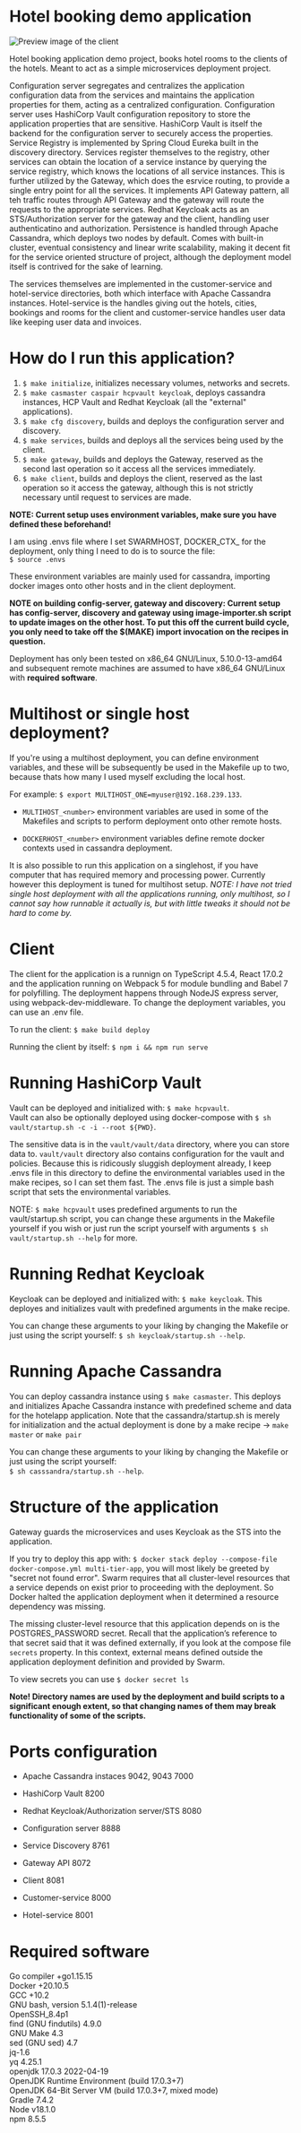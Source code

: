 # Hotel booking demo application

![Preview image of the client](./client/public/static/hotelapp_preview.webp)

Hotel booking application demo project, books hotel rooms to the clients of the hotels. Meant to act as a simple microservices deployment project. 

Configuration server segregates and centralizes the application configuration data from the services and maintains the application properties for them, acting as a centralized configuration. Configuration server uses HashiCorp Vault configuration repository to store the application properties that are sensitive. HashiCorp Vault is itself the backend for the configuration server to securely access the properties. Service Registry is implemented by Spring Cloud Eureka built in the discovery directory. Services register themselves to the registry, other services can obtain the location of a service instance by querying the service registry, which knows the locations of all service instances. This is further utilized by the Gateway, which does the esrvice routing, to provide a single entry point for all the services. It implements API Gateway pattern, all teh traffic routes through API Gateway and the gateway will route the requests to the appropriate services. Redhat Keycloak acts as an STS/Authorization server for the gateway and the client, handling user authenticatino and authorization. Persistence is handled through Apache Cassandra, which deploys two nodes by default. Comes with built-in cluster, eventual consistency and linear write scalability, making it decent fit for the service oriented structure of project, although the deployment model itself is contrived for the sake of learning.

The services themselves are implemented in the customer-service and hotel-service directories, both which interface with Apache Cassandra instances. Hotel-service is the handles giving out the hotels, cities, bookings and rooms for the client and customer-service handles user data like keeping user data and invoices.

# How do I run this application?

1. `$ make initialize`, initializes necessary volumes, networks and secrets.
2. `$ make casmaster caspair hcpvault keycloak`, deploys cassandra instances, HCP Vault and Redhat Keycloak (all the "external" applications).
3. `$ make cfg discovery`, builds and deploys the configuration server and discovery.
4. `$ make services`, builds and deploys all the services being used by the client.
5. `$ make gateway`, builds and deploys the Gateway, reserved as the second last operation so it access all the services immediately.
6. `$ make client`, builds and deploys the client, reserved as the last operation so it access the gateway, although this is not strictly necessary until request to services are made.

**NOTE: Current setup uses environment variables, make sure you have defined these beforehand!**

I am using .envs file where I set SWARMHOST, DOCKER\_CTX\_<number> for the deployment, only thing I need to do is to source the file:  
    ```$ source .envs```
    
  These environment variables are mainly used for cassandra, importing docker images onto other hosts and in the client deployment.

**NOTE on building config-server, gateway and discovery: Current setup has config-server, discovery and gateway using image-importer.sh script to update images on the other host. To put this off the current build cycle, you only need to take off the $(MAKE) import invocation on the recipes in question.**

Deployment has only been tested on x86_64 GNU/Linux, 5.10.0-13-amd64 and subsequent remote machines are assumed to have x86_64 GNU/Linux with **required software**.

# Multihost or single host deployment?

If you're using a multihost deployment, you can define environment variables, and these will be subsequently be used in the Makefile up to two, because thats how many I used myself excluding the local host.

For example: `$ export MULTIHOST_ONE=myuser@192.168.239.133`.

* `MULTIHOST_<number>` environment variables are used in some of the Makefiles and scripts to perform deployment onto other remote hosts.

* `DOCKERHOST_<number>` environment variables define remote docker contexts used in cassandra deployment.

It is also possible to run this application on a singlehost, if you have computer that has required memory and processing power. Currently however this deployment is tuned for multihost setup.
*NOTE: I have not tried single host deployment with all the applications running, only multihost, so I cannot say how runnable it actually is, but with little tweaks it should not be hard to come by.*

# Client

The client for the application is a runnign on TypeScript 4.5.4, React 17.0.2 and the application running on Webpack 5 for module bundling and Babel 7 for polyfilling. The deployment happens through NodeJS express server, using webpack-dev-middleware. To change the deployment variables, you can use an .env file.

To run the client: `$ make build deploy`

Running the client by itself: `$ npm i && npm run serve`

# Running HashiCorp Vault

Vault can be deployed and initialized with: ```$ make hcpvault```.  
Vault can also be optionally deployed using docker-compose with ```$ sh vault/startup.sh -c -i --root ${PWD}```.  

The sensitive data is in the `vault/vault/data` directory, where you can store data to. `vault/vault` directory also contains configuration for the vault and policies. Because this is ridicously sluggish deployment already, I keep .envs file in this directory to define the environmental variables used in the make recipes, so I can set them fast. The .envs file is just a simple bash script that sets the environmental variables.

NOTE: ```$ make hcpvault``` uses predefined arguments to run the vault/startup.sh script, you can change these arguments in the Makefile yourself if you wish or just run the script yourself with arguments ```$ sh vault/startup.sh --help``` for more.

# Running Redhat Keycloak

Keycloak can be deployed and initialized with: `$ make keycloak`. 
This deployes and initializes vault with predefined arguments in the make recipe.

You can change these arguments to your liking by changing the Makefile or just using the script yourself: ```$ sh keycloak/startup.sh --help```.

# Running Apache Cassandra

You can deploy cassandra instance using `$ make casmaster`.
This deploys and initializes Apache Cassandra instance with predefined scheme and data for the hotelapp application. Note that the cassandra/startup.sh is merely for initialization and the actual deployment is done by a make recipe -> `make master` or `make pair`

You can change these arguments to your liking by changing the Makefile or just using the script yourself:   
```$ sh casssandra/startup.sh --help```.

# Structure of the application

Gateway guards the microservices and uses Keycloak as the STS into the application.

If you try to deploy this app with: `$ docker stack deploy --compose-file docker-compose.yml multi-tier-app`, you will most likely be greeted by "secret not found error". Swarm requires that all cluster-level resources that a service depends on exist prior to proceeding with the deployment. So Docker halted the application deployment when it determined a resource dependency was missing.

The missing cluster-level resource that this application depends on is the POSTGRES\_PASSWORD secret. Recall that the application’s reference to that secret said that it was defined externally, if you look at the compose file `secrets` property. In this context, external means defined outside the application deployment definition and provided by Swarm.

To view secrets you can use `$ docker secret ls`

**Note! Directory names are used by the deployment and build scripts to a significant enough extent, so that changing names of them may break functionality of some of the scripts.**

# Ports configuration

* Apache Cassandra instaces 9042, 9043 7000
* HashiCorp Vault 8200
* Redhat Keycloak/Authorization server/STS 8080

* Configuration server 8888
* Service Discovery 8761
* Gateway API 8072

* Client 8081
* Customer-service 8000
* Hotel-service 8001

# Required software

Go compiler +go1.15.15  
Docker +20.10.5  
GCC +10.2  
GNU bash, version 5.1.4(1)-release   
OpenSSH\_8.4p1  
find (GNU findutils) 4.9.0  
GNU Make 4.3  
sed (GNU sed) 4.7  
jq-1.6  
yq 4.25.1  
openjdk 17.0.3 2022-04-19  
OpenJDK Runtime Environment (build 17.0.3+7)   
OpenJDK 64-Bit Server VM (build 17.0.3+7, mixed mode)  
Gradle 7.4.2  
Node v18.1.0  
npm 8.5.5  
